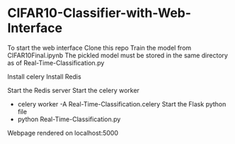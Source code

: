 # CIFAR10-Classifier-with-Web-Interface

To start the web interface
Clone this repo
Train the model from CIFAR10Final.ipynb
The pickled model must be stored in the same directory as of Real-Time-Classification.py

Install celery
Install Redis

 Start the Redis server
 Start the celery worker 
  - celery worker -A Real-Time-Classification.celery
 Start the Flask python file
  - python Real-Time-Classification.py

 Webpage rendered on localhost:5000

